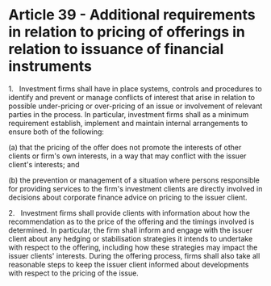 # Article 39 - Additional requirements in relation to pricing of offerings in relation to issuance of financial instruments


1.   Investment firms shall have in place systems, controls and procedures to identify and prevent or manage conflicts of interest that arise in relation to possible under-pricing or over-pricing of an issue or involvement of relevant parties in the process. In particular, investment firms shall as a minimum requirement establish, implement and maintain internal arrangements to ensure both of the following:

(a) that the pricing of the offer does not promote the interests of other clients or firm's own interests, in a way that may conflict with the issuer client's interests; and

(b) the prevention or management of a situation where persons responsible for providing services to the firm's investment clients are directly involved in decisions about corporate finance advice on pricing to the issuer client.

2.   Investment firms shall provide clients with information about how the recommendation as to the price of the offering and the timings involved is determined. In particular, the firm shall inform and engage with the issuer client about any hedging or stabilisation strategies it intends to undertake with respect to the offering, including how these strategies may impact the issuer clients' interests. During the offering process, firms shall also take all reasonable steps to keep the issuer client informed about developments with respect to the pricing of the issue.
